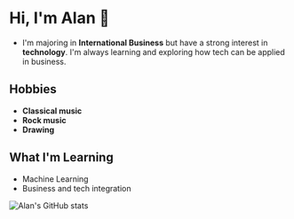 # Hi, I'm Alan 👋

 - I'm majoring in <strong>International Business</strong> but have a strong interest in <strong>technology</strong>. I'm always learning and exploring how tech can be applied in business.


## Hobbies
- **Classical music**
- **Rock music**
- **Drawing**

## What I'm Learning
- Machine Learning
- Business and tech integration

  
![Alan's GitHub stats](https://github-readme-stats.vercel.app/api?username=noobyalan&show_icons=true&hide_title=true&hide_border=true&theme=graywhite)
